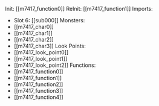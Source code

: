 Init: [[m7417_function0]]
ReInit: [[m7417_function1]]
Imports:
- Slot 6: [[sub000]]
Monsters:
- [[m7417_char0]]
- [[m7417_char1]]
- [[m7417_char2]]
- [[m7417_char3]]
Look Points:
- [[m7417_look_point0]]
- [[m7417_look_point1]]
- [[m7417_look_point2]]
Functions:
- [[m7417_function0]]
- [[m7417_function1]]
- [[m7417_function2]]
- [[m7417_function3]]
- [[m7417_function4]]
